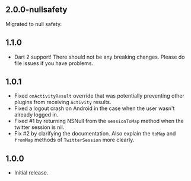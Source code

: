 ## 2.0.0-nullsafety

Migrated to null safety.

## 1.1.0

* Dart 2 support! There should not be any breaking changes. Please do file issues if you have problems.

## 1.0.1

* Fixed `onActivityResult` override that was potentially preventing other plugins from receiving `Activity` results.
* Fixed a logout crash on Android in the case when the user wasn't already logged in.
* Fixed #1 by returning NSNull from the `sessionToMap` method when the twitter session is nil.
* Fix #2 by clarifying the documentation. Also explain the `toMap` and `fromMap` methods of `TwitterSession` more clearly.

## 1.0.0

* Initial release.